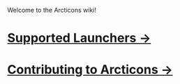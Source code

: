 Welcome to the Arcticons wiki!

# [Supported Launchers →](https://github.com/Arcticons-Team/Arcticons/wiki/Supported-Launchers)  
# [Contributing to Arcticons →](https://github.com/Arcticons-Team/Arcticons/wiki/Contributing) 
